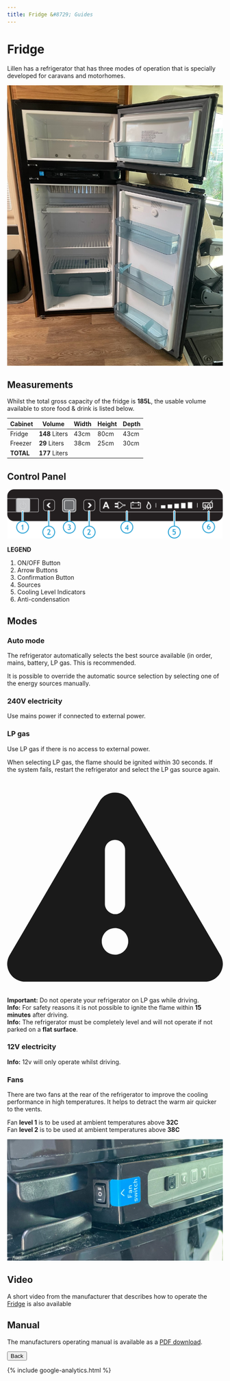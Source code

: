 ```yaml
---
title: Fridge &#8729; Guides 
---
```


<link href="../styles/custom.css" rel="stylesheet" />
<link rel="stylesheet" href="https://cdn.jsdelivr.net/npm/bootstrap@4.6.1/dist/css/bootstrap.min.css" integrity="sha384-zCbKRCUGaJDkqS1kPbPd7TveP5iyJE0EjAuZQTgFLD2ylzuqKfdKlfG/eSrtxUkn" crossorigin="anonymous">

# Fridge
Lillen has a refrigerator that has three modes of operation that is specially developed for caravans and motorhomes.

![main-key](images/fridge.jpg)

## Measurements
Whilst the total gross capacity of the fridge is **185L**, the usable volume available to store food & drink is listed below.

| Cabinet | Volume | Width | Height | Depth |
|---|---|---|---|---|
| Fridge | **148** Liters | 43cm | 80cm | 43cm |
| Freezer | **29** Liters | 38cm | 25cm | 30cm |
| **TOTAL** | **177** Liters |

## Control Panel

![main-key](images/fridge-control-panel.png)

**LEGEND**
1. ON/OFF Button
2. Arrow Buttons
3. Confirmation Button
4. Sources
5. Cooling Level Indicators
6. Anti-condensation 

## Modes

### Auto mode
The refrigerator automatically selects the best source available (in order, mains, battery, LP gas. This is recommended. 

It is possible to override the automatic source selection by selecting one of the energy sources manually.

### 240V electricity
Use mains power if connected to external power.

### LP gas
Use LP gas if there is no access to external power.

When selecting LP gas, the flame should be ignited within 30 seconds. If the system fails, restart the refrigerator and select the LP gas source again.

<div class="alert alert-danger">
    <svg class="svg-inline--fa fa-triangle-exclamation fa-w-16" aria-hidden="true" focusable="false" data-prefix="fas" data-icon="triangle-exclamation" role="img" xmlns="http://www.w3.org/2000/svg" viewBox="0 0 512 512"><path fill="currentColor" d="M506.3 417l-213.3-364c-16.33-28-57.54-28-73.98 0l-213.2 364C-10.59 444.9 9.849 480 42.74 480h426.6C502.1 480 522.6 445 506.3 417zM232 168c0-13.25 10.75-24 24-24S280 154.8 280 168v128c0 13.25-10.75 24-23.1 24S232 309.3 232 296V168zM256 416c-17.36 0-31.44-14.08-31.44-31.44c0-17.36 14.07-31.44 31.44-31.44s31.44 14.08 31.44 31.44C287.4 401.9 273.4 416 256 416z"/></svg>  
    <strong>Important:</strong> Do not operate your refrigerator on LP gas while driving.
</div>

<div class="alert alert-info">
    <strong>Info:</strong> For safety reasons it is not possible to ignite the flame within <b>15 minutes</b> after driving.
</div>

<div class="alert alert-info">
    <strong>Info:</strong> The refrigerator must be completely level and will not operate if not parked on a <b>flat surface</b>.
</div>

### 12V electricity

<div class="alert alert-info">
    <strong>Info:</strong> 12v will only operate whilst driving. 
</div>

### Fans
There are two fans at the rear of the refrigerator to improve the cooling performance in high temperatures. 
It helps to detract the warm air quicker to the vents. 

Fan **level 1** is to be used at ambient temperatures above **32C** <br/>
Fan **level 2** is to be used at ambient temperatures above **38C**

![main-key](images/fridge-fan-switch.jpg)


## Video
A short video from the manufacturer that describes how to operate the [Fridge](/videos/fridge.md) is also available 

## Manual
The manufacturers operating manual is available as a [PDF download](/docs/fridge.pdf). 

<a href="/#guides"><button class="nav-button"><i class="arrow arrow-left"></i> Back</button></a>

{% include google-analytics.html %}